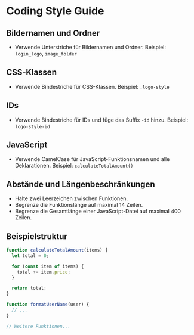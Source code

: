 # Coding Style Guide

## Bildernamen und Ordner
- Verwende Unterstriche für Bildernamen und Ordner.
  Beispiel: `login_logo`, `image_folder`

## CSS-Klassen
- Verwende Bindestriche für CSS-Klassen.
  Beispiel: `.logo-style`

## IDs
- Verwende Bindestriche für IDs und füge das Suffix `-id` hinzu.
  Beispiel: `logo-style-id`

## JavaScript
- Verwende CamelCase für JavaScript-Funktionsnamen und alle Deklarationen.
  Beispiel: `calculateTotalAmount()`

## Abstände und Längenbeschränkungen
- Halte zwei Leerzeichen zwischen Funktionen.
- Begrenze die Funktionslänge auf maximal 14 Zeilen.
- Begrenze die Gesamtlänge einer JavaScript-Datei auf maximal 400 Zeilen.

## Beispielstruktur
```javascript
function calculateTotalAmount(items) {
  let total = 0;

  for (const item of items) {
    total += item.price;
  }

  return total;
}

function formatUserName(user) {
  // ...
}

// Weitere Funktionen...